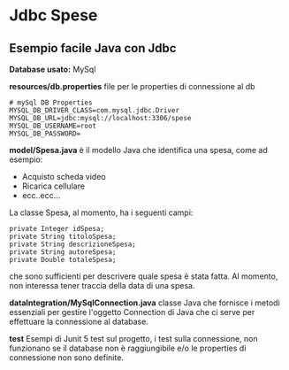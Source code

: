 # Jdbc Spese

## Esempio facile Java con Jdbc

**Database usato:** MySql

**resources/db.properties** file per le properties di connessione al db

    # mySql DB Properties
    MYSQL_DB_DRIVER_CLASS=com.mysql.jdbc.Driver
    MYSQL_DB_URL=jdbc:mysql://localhost:3306/spese
    MYSQL_DB_USERNAME=root
    MYSQL_DB_PASSWORD=


**model/Spesa.java** è il modello Java che identifica una spesa, come ad esempio:

- Acquisto scheda video
- Ricarica cellulare
- ecc..ecc...

La classe Spesa, al momento, ha i seguenti campi:

    private Integer idSpesa;
    private String titoloSpesa;
    private String descrizioneSpesa;
    private String autoreSpesa;
    private Double totaleSpesa;

che sono sufficienti per descrivere quale spesa è stata fatta. Al momento,
 non interessa tener traccia della data di una spesa.

**dataIntegration/MySqlConnection.java** classe Java che fornisce i metodi 
essenziali per gestire l'oggetto Connection di Java che ci serve per effettuare 
la connessione al database.

**test** Esempi di Junit 5 test sul progetto, i test sulla connessione, non 
funzionano se il database non è raggiungibile e/o le properties di connessione non sono 
definite.
